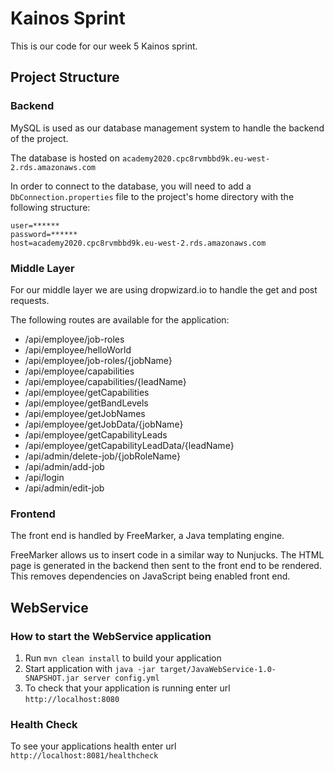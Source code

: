 # Kainos Sprint
This is our code for our week 5 Kainos sprint.

## Project Structure

### Backend

MySQL is used as our database management system to handle the backend of the project.

The database is hosted on `academy2020.cpc8rvmbbd9k.eu-west-2.rds.amazonaws.com`

In order to connect to the database, you will need to add a `DbConnection.properties` file
 to the project's home directory with the following structure:

```
user=******
password=******
host=academy2020.cpc8rvmbbd9k.eu-west-2.rds.amazonaws.com
```

### Middle Layer

For our middle layer we are using dropwizard.io to handle the get and post requests.

The following routes are available for the application:
* /api/employee/job-roles
* /api/employee/helloWorld
* /api/employee/job-roles/{jobName}
* /api/employee/capabilities
* /api/employee/capabilities/{leadName}
* /api/employee/getCapabilities
* /api/employee/getBandLevels
* /api/employee/getJobNames
* /api/employee/getJobData/{jobName}
* /api/employee/getCapabilityLeads
* /api/employee/getCapabilityLeadData/{leadName}
* /api/admin/delete-job/{jobRoleName}
* /api/admin/add-job
* /api/login
* /api/admin/edit-job

### Frontend

The front end is handled by FreeMarker, a Java templating engine.

FreeMarker allows us to insert code in a similar way to Nunjucks. The HTML page is generated in the backend then sent to the front end to be rendered. This removes dependencies on JavaScript being enabled front end.

## WebService

### How to start the WebService application

1. Run `mvn clean install` to build your application
1. Start application with `java -jar target/JavaWebService-1.0-SNAPSHOT.jar server config.yml`
1. To check that your application is running enter url `http://localhost:8080`

### Health Check

To see your applications health enter url `http://localhost:8081/healthcheck`
